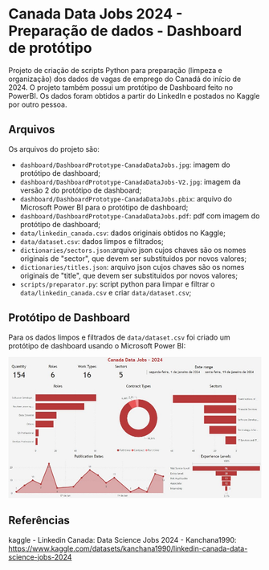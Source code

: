 # Canada Data Jobs 2024 - Preparação de dados - Dashboard de protótipo

Projeto de criação de scripts Python para preparação (limpeza e organização) dos dados de vagas de 
emprego do Canadá do início de 2024. 
O projeto também possui um protótipo de Dashboard feito no PowerBI. 
Os dados foram obtidos a partir do LinkedIn e postados no Kaggle por outro pessoa.


## Arquivos
Os arquivos do projeto são:
- `dashboard/DashboardPrototype-CanadaDataJobs.jpg`: imagem do protótipo de dashboard;
- `dashboard/DashboardPrototype-CanadaDataJobs-V2.jpg`: imagem da versão 2 do protótipo de dashboard;
- `dashboard/DashboardPrototype-CanadaDataJobs.pbix`: arquivo do Microsoft Power BI para o protótipo de dashboard;
- `dashboard/DashboardPrototype-CanadaDataJobs.pdf`: pdf com imagem do protótipo de dashboard;
- `data/linkedin_canada.csv`: dados originais obtidos no Kaggle;
- `data/dataset.csv`: dados limpos e filtrados;
- `dictionaries/sectors.json`:arquivo json cujos chaves são os nomes originais de "sector", que devem ser substituidos 
   por novos valores;
- `dictionaries/titles.json`: arquivo json cujos chaves são os nomes originais de "title", que devem ser substituidos 
   por novos valores;
- `scripts/preparator.py`: script python para limpar e filtrar o `data/linkedin_canada.csv` e criar `data/dataset.csv`; 


## Protótipo de Dashboard
Para os dados limpos e filtrados de `data/dataset.csv` foi criado um protótipo de dashboard usando o Microsoft 
Power BI:

![Image-DashboardPrototype](dashboard/DashboardPrototype-CanadaDataJobs.jpg)


## Referências
kaggle - Linkedin Canada: Data Science Jobs 2024 - Kanchana1990: 
https://www.kaggle.com/datasets/kanchana1990/linkedin-canada-data-science-jobs-2024
